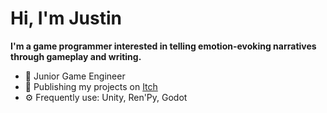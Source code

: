 # Hi, I'm Justin
<!--** Let's talk about [Computer Engineering](#engineering) and [Games](#game-programming) **-->
<!-- ## Game Programming -->
**I'm a game programmer interested in telling emotion-evoking narratives through gameplay and writing.**

- 🔭 Junior Game Engineer
- 🎨 Publishing my projects on [Itch](warspiteful.itch.io/)
- ⚙️ Frequently use: Unity, Ren'Py, Godot
 
<!--
**Warspiteful/Warspiteful** is a ✨ _special_ ✨ repository because its `README.md` (this file) appears on your GitHub profile.

Here are some ideas to get you started:

- c I’m currently working on ...
- 🌱 I’m currently learning ...
- 👯 I’m looking to collaborate on ...
- 🤔 I’m looking for help with ...
- 💬 Ask me about ...
- 📫 How to reach me: ...
- 😄 Pronouns: ...
- ⚡ Fun fact: ...
-->


